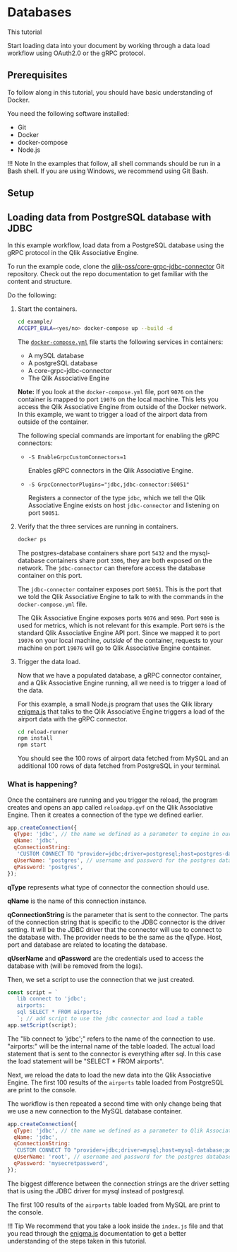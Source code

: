 # Databases

This tutorial 

Start loading data into your document by working through a data load workflow using OAuth2.0 or the gRPC protocol.

## Prerequisites

To follow along in this tutorial, you should have basic understanding of Docker.

You need the following software installed:

* Git
* Docker
* docker-compose
* Node.js

!!! Note
    In the examples that follow, all shell commands should be run in a Bash shell.
    If you are using Windows, we recommend using Git Bash.

## Setup

## Loading data from PostgreSQL database with JDBC

In this example workflow, load data from a PostgreSQL database using the gRPC protocol in the Qlik Associative Engine.

To run the example code, clone the
[qlik-oss/core-grpc-jdbc-connector](https://github.com/qlik-oss/core-grpc-jdbc-connector)
Git repository. Check out the repo documentation to get familiar with the content and structure.

Do the following:

1. Start the containers.

    ```bash
    cd example/
    ACCEPT_EULA=<yes/no> docker-compose up --build -d
    ```

    The [`docker-compose.yml`](https://github.com/qlik-oss/core-grpc-jdbc-connector/blob/master/example/docker-compose.yml)
    file starts the following services in containers:

    - A mySQL database
    - A postgreSQL database
    - A core-grpc-jdbc-connector
    - The Qlik Associative Engine

    **Note:** If you look at the `docker-compose.yml` file, port `9076` on the container
    is mapped to port `19076` on the local machine.
    This lets you access the Qlik Associative Engine from outside of the Docker network.
    In this example, we want to trigger a load of the airport data
    from outside of the container.

    The following special commands are important for enabling the gRPC connectors:

    - `-S EnableGrpcCustomConnectors=1`

        Enables gRPC connectors in the Qlik Associative Engine.

    - `-S GrpcConnectorPlugins="jdbc,jdbc-connector:50051"`

        Registers a connector of the type `jdbc`,
        which we tell the Qlik Associative Engine exists on host `jdbc-connector`
        and listening on port `50051`.

1. Verify that the three services are running in containers.

    ```bash
    docker ps
    ```

    The postgres-database containers share port `5432` and the mysql-database containers share port `3306`,
    they are both exposed on the network.
    The `jdbc-connector` can therefore access the database container on this port.

    The `jdbc-connector` container exposes port `50051`.
    This is the port that we told the Qlik Associative Engine to talk to
    with the commands in the `docker-compose.yml` file.

    The Qlik Associative Engine exposes ports `9076` and `9090`.
    Port `9090` is used for metrics, which is not relevant for this example.
    Port `9076` is the standard Qlik Associative Engine API port. Since we mapped it to
    port `19076` on your local machine, _outside_ of the container,
    requests to your machine on port `19076` will go to Qlik Associative Engine container.

1. Trigger the data load.

    Now that we have a populated database, a gRPC connector container,
    and a Qlik Associative Engine running, all we need is to trigger a load of the data.

    For this example, a small Node.js program that uses the Qlik library [enigma.js](https://github.com/qlik-oss/enigma.js)
    that talks to the Qlik Associative Engine triggers a load of the airport data with the gRPC connector.

    ```bash
    cd reload-runner
    npm install
    npm start
    ```

    You should see the 100 rows of airport data fetched from MySQL and an additional 100 rows of data
    fetched from PostgreSQL in your terminal.

### What is happening?

Once the containers are running and you trigger the reload, the program creates and opens an app called `reloadapp.qvf`
on the Qlik Associative Engine. Then it creates a connection of the type we defined earlier.

```js
app.createConnection({
  qType: 'jdbc', // the name we defined as a parameter to engine in our docker-compose.yml
  qName: 'jdbc',
  qConnectionString:
   'CUSTOM CONNECT TO "provider=jdbc;driver=postgresql;host=postgres-database;port=5432;database=postgres"', // the connection string includes both the provide to use and parameters to it.
  qUserName: 'postgres', // username and password for the postgres database, provided to the GRPC-Connector
  qPassword: 'postgres',
});
```

**qType** represents what type of connector the connection should use.

**qName** is the name of this connection instance.

**qConnectionString** is the parameter that is sent to the connector. The parts of the connection string that is
specific to the JDBC connector is the driver setting. It will be the JDBC driver that the connector will use to connect
to the database with. The provider needs to be the same as the qType. Host, port and database are related to locating
the database.

**qUserName** and **qPassword** are the credentials used to access the database with (will be removed from the logs).

Then, we set a script to use the connection that we just created.

```js
const script = `
   lib connect to 'jdbc';
   airports:
   sql SELECT * FROM airports;
   `; // add script to use the jdbc connector and load a table
app.setScript(script);
```

The "lib connect to 'jdbc';" refers to the name of the connection to use.
"airports:" will be the internal name of the table loaded.
The actual load statement that is sent to the connector is everything after sql.
In this case the load statement will be "SELECT * FROM airports".

Next, we reload the data to load the new data into the Qlik Associative Engine.
The first 100 results of the `airports` table loaded from PostgreSQL are print to the console.

The workflow is then repeated a second time with only change being that we use a new connection
to the MySQL database container.

```js
app.createConnection({
  qType: 'jdbc', // the name we defined as a parameter to Qlik Associative Engine in our docker-compose.yml
  qName: 'jdbc',
  qConnectionString:
  'CUSTOM CONNECT TO "provider=jdbc;driver=mysql;host=mysql-database;port=3306;database=airport"', // the connection string includes both the provider to use and parameters to it.
  qUserName: 'root', // username and password for the postgres database, provided to the GRPC-Connector
  qPassword: 'mysecretpassword',
});
```

The biggest difference between the connection strings are the driver setting that is using
the JDBC driver for mysql instead of postgresql.

The first 100 results of the `airports` table loaded from MySQL are print to the console.

!!! Tip
    We recommend that you take a look inside the `index.js` file
    and that you read through the [enigma.js](https://github.com/qlik-oss/enigma.js) documentation
    to get a better understanding of the steps taken in this tutorial.
